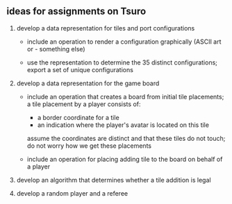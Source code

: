 ## ideas for assignments on Tsuro 

1. develop a data representation for tiles and port configurations 

   - include an operation to render a configuration graphically 
     (ASCII art or - something else)
   
   - use the representation to determine the 35 distinct configurations; 
     export a set of unique configurations 


2. develop a data representation for the game board 

   - include an operation that creates a board from initial tile placements;
     a tile placement by a player consists of:
     - a border coordinate for a tile 
     - an indication where the player's avatar is located on this tile 
     
     assume the coordinates are distinct and that these tiles do not touch;
     do not worry how we get these placements 

   - include an operation for placing adding tile to the board on behalf of
     a player 


3. develop an algorithm that determines whether a tile addition is legal 

4. develop a random player and a referee 



